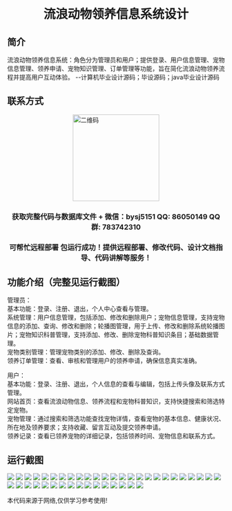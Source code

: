 <p><h1 align="center">流浪动物领养信息系统设计</h1></p>

## 简介
流浪动物领养信息系统：角色分为管理员和用户；提供登录、用户信息管理、宠物信息管理、领养申请、宠物知识管理、订单管理等功能，旨在简化流浪动物领养流程并提高用户互动体验。    --计算机毕业设计源码；毕设源码；java毕业设计源码


## 联系方式
<img src="https://bs-1329754181.cos.ap-shanghai.myqcloud.com/wx.jpg" alt="二维码" style="display: block; margin: 0 auto;" width="200px">
<p><h3 align="center">获取完整代码与数据库文件 + 微信：bysj5151 QQ: 86050149 QQ群: 783742310</h3></p>
<p><h3 align="center">可帮忙远程部署 包运行成功！提供远程部署、修改代码、设计文档指导、代码讲解等服务！</h3></p>

## 功能介绍（完整见运行截图）
管理员：  
基本功能：登录、注册、退出，个人中心查看与管理。  
系统管理：用户信息管理，包括添加、修改和删除用户；宠物信息管理，支持宠物信息的添加、查询、修改和删除；轮播图管理，用于上传、修改和删除系统轮播图片；宠物知识科普管理，支持添加、修改、删除宠物科普知识条目；基础数据管理。  
宠物类别管理：管理宠物类别的添加、修改、删除及查询。  
领养订单管理：查看、审核和管理用户的领养申请，确保信息真实准确。  

用户：  
基本功能：登录、注册、退出，个人信息的查看与编辑，包括上传头像及联系方式管理。  
网站首页：查看流浪动物信息、领养流程和宠物科普知识，支持快捷搜索和筛选特定宠物。  
宠物管理：通过搜索和筛选功能查找宠物详情，查看宠物的基本信息、健康状况、所在地及领养要求；支持收藏、留言互动及提交领养申请。  
领养记录：查看已领养宠物的详细记录，包括领养时间、宠物信息和联系方式。


## 运行截图
![](https://bs-1329754181.cos.ap-shanghai.myqcloud.com/ssm/strayAnimalAdoptionInfoSystem/img/001.jpg)
![](https://bs-1329754181.cos.ap-shanghai.myqcloud.com/ssm/strayAnimalAdoptionInfoSystem/img/002.jpg)
![](https://bs-1329754181.cos.ap-shanghai.myqcloud.com/ssm/strayAnimalAdoptionInfoSystem/img/003.jpg)
![](https://bs-1329754181.cos.ap-shanghai.myqcloud.com/ssm/strayAnimalAdoptionInfoSystem/img/004.jpg)
![](https://bs-1329754181.cos.ap-shanghai.myqcloud.com/ssm/strayAnimalAdoptionInfoSystem/img/005.jpg)
![](https://bs-1329754181.cos.ap-shanghai.myqcloud.com/ssm/strayAnimalAdoptionInfoSystem/img/006.jpg)
![](https://bs-1329754181.cos.ap-shanghai.myqcloud.com/ssm/strayAnimalAdoptionInfoSystem/img/007.jpg)
![](https://bs-1329754181.cos.ap-shanghai.myqcloud.com/ssm/strayAnimalAdoptionInfoSystem/img/008.jpg)
![](https://bs-1329754181.cos.ap-shanghai.myqcloud.com/ssm/strayAnimalAdoptionInfoSystem/img/009.jpg)
![](https://bs-1329754181.cos.ap-shanghai.myqcloud.com/ssm/strayAnimalAdoptionInfoSystem/img/010.jpg)
![](https://bs-1329754181.cos.ap-shanghai.myqcloud.com/ssm/strayAnimalAdoptionInfoSystem/img/011.jpg)
![](https://bs-1329754181.cos.ap-shanghai.myqcloud.com/ssm/strayAnimalAdoptionInfoSystem/img/012.jpg)
![](https://bs-1329754181.cos.ap-shanghai.myqcloud.com/ssm/strayAnimalAdoptionInfoSystem/img/013.jpg)
![](https://bs-1329754181.cos.ap-shanghai.myqcloud.com/ssm/strayAnimalAdoptionInfoSystem/img/014.jpg)
![](https://bs-1329754181.cos.ap-shanghai.myqcloud.com/ssm/strayAnimalAdoptionInfoSystem/img/015.jpg)
![](https://bs-1329754181.cos.ap-shanghai.myqcloud.com/ssm/strayAnimalAdoptionInfoSystem/img/016.jpg)
![](https://bs-1329754181.cos.ap-shanghai.myqcloud.com/ssm/strayAnimalAdoptionInfoSystem/img/017.jpg)
![](https://bs-1329754181.cos.ap-shanghai.myqcloud.com/ssm/strayAnimalAdoptionInfoSystem/img/018.jpg)
![](https://bs-1329754181.cos.ap-shanghai.myqcloud.com/ssm/strayAnimalAdoptionInfoSystem/img/019.jpg)
![](https://bs-1329754181.cos.ap-shanghai.myqcloud.com/ssm/strayAnimalAdoptionInfoSystem/img/020.jpg)
![](https://bs-1329754181.cos.ap-shanghai.myqcloud.com/ssm/strayAnimalAdoptionInfoSystem/img/021.jpg)
![](https://bs-1329754181.cos.ap-shanghai.myqcloud.com/ssm/strayAnimalAdoptionInfoSystem/img/022.jpg)
![](https://bs-1329754181.cos.ap-shanghai.myqcloud.com/ssm/strayAnimalAdoptionInfoSystem/img/023.jpg)
![](https://bs-1329754181.cos.ap-shanghai.myqcloud.com/ssm/strayAnimalAdoptionInfoSystem/img/024.jpg)
![](https://bs-1329754181.cos.ap-shanghai.myqcloud.com/ssm/strayAnimalAdoptionInfoSystem/img/025.jpg)
![](https://bs-1329754181.cos.ap-shanghai.myqcloud.com/ssm/strayAnimalAdoptionInfoSystem/img/026.jpg)
![](https://bs-1329754181.cos.ap-shanghai.myqcloud.com/ssm/strayAnimalAdoptionInfoSystem/img/027.jpg)
![](https://bs-1329754181.cos.ap-shanghai.myqcloud.com/ssm/strayAnimalAdoptionInfoSystem/img/028.jpg)
![](https://bs-1329754181.cos.ap-shanghai.myqcloud.com/ssm/strayAnimalAdoptionInfoSystem/img/029.jpg)
![](https://bs-1329754181.cos.ap-shanghai.myqcloud.com/ssm/strayAnimalAdoptionInfoSystem/img/030.jpg)
![](https://bs-1329754181.cos.ap-shanghai.myqcloud.com/ssm/strayAnimalAdoptionInfoSystem/img/031.jpg)
![](https://bs-1329754181.cos.ap-shanghai.myqcloud.com/ssm/strayAnimalAdoptionInfoSystem/img/032.jpg)
![](https://bs-1329754181.cos.ap-shanghai.myqcloud.com/ssm/strayAnimalAdoptionInfoSystem/img/033.jpg)
![](https://bs-1329754181.cos.ap-shanghai.myqcloud.com/ssm/strayAnimalAdoptionInfoSystem/img/034.jpg)
![](https://bs-1329754181.cos.ap-shanghai.myqcloud.com/ssm/strayAnimalAdoptionInfoSystem/img/035.jpg)
![](https://bs-1329754181.cos.ap-shanghai.myqcloud.com/ssm/strayAnimalAdoptionInfoSystem/img/036.jpg)
![](https://bs-1329754181.cos.ap-shanghai.myqcloud.com/ssm/strayAnimalAdoptionInfoSystem/img/037.jpg)
![](https://bs-1329754181.cos.ap-shanghai.myqcloud.com/ssm/strayAnimalAdoptionInfoSystem/img/038.jpg)
![](https://bs-1329754181.cos.ap-shanghai.myqcloud.com/ssm/strayAnimalAdoptionInfoSystem/img/039.jpg)
![](https://bs-1329754181.cos.ap-shanghai.myqcloud.com/ssm/strayAnimalAdoptionInfoSystem/img/040.jpg)
![](https://bs-1329754181.cos.ap-shanghai.myqcloud.com/ssm/strayAnimalAdoptionInfoSystem/img/041.jpg)

<p>本代码来源于网络,仅供学习参考使用!</p>
